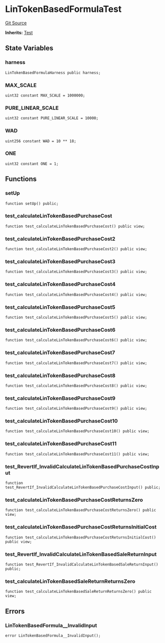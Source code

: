 # LinTokenBasedFormulaTest
[Git Source](https://github.com/dustinstacy/boncurs/blob/8dd3d6e20d7e085dbf2dccdde2c14001616467cf/test/LinTokenBasedFormula.t.sol)

**Inherits:**
[Test](/lib/forge-std/src/Test.sol/abstract.Test.md)


## State Variables
### harness

```solidity
LinTokenBasedFormulaHarness public harness;
```


### MAX_SCALE

```solidity
uint32 constant MAX_SCALE = 1000000;
```


### PURE_LINEAR_SCALE

```solidity
uint32 constant PURE_LINEAR_SCALE = 10000;
```


### WAD

```solidity
uint256 constant WAD = 10 ** 18;
```


### ONE

```solidity
uint32 constant ONE = 1;
```


## Functions
### setUp


```solidity
function setUp() public;
```

### test_calculateLinTokenBasedPurchaseCost


```solidity
function test_calculateLinTokenBasedPurchaseCost() public view;
```

### test_calculateLinTokenBasedPurchaseCost2


```solidity
function test_calculateLinTokenBasedPurchaseCost2() public view;
```

### test_calculateLinTokenBasedPurchaseCost3


```solidity
function test_calculateLinTokenBasedPurchaseCost3() public view;
```

### test_calculateLinTokenBasedPurchaseCost4


```solidity
function test_calculateLinTokenBasedPurchaseCost4() public view;
```

### test_calculateLinTokenBasedPurchaseCost5


```solidity
function test_calculateLinTokenBasedPurchaseCost5() public view;
```

### test_calculateLinTokenBasedPurchaseCost6


```solidity
function test_calculateLinTokenBasedPurchaseCost6() public view;
```

### test_calculateLinTokenBasedPurchaseCost7


```solidity
function test_calculateLinTokenBasedPurchaseCost7() public view;
```

### test_calculateLinTokenBasedPurchaseCost8


```solidity
function test_calculateLinTokenBasedPurchaseCost8() public view;
```

### test_calculateLinTokenBasedPurchaseCost9


```solidity
function test_calculateLinTokenBasedPurchaseCost9() public view;
```

### test_calculateLinTokenBasedPurchaseCost10


```solidity
function test_calculateLinTokenBasedPurchaseCost10() public view;
```

### test_calculateLinTokenBasedPurchaseCost11


```solidity
function test_calculateLinTokenBasedPurchaseCost11() public view;
```

### test_RevertIf_InvalidCalculateLinTokenBasedPurchaseCostInput


```solidity
function test_RevertIf_InvalidCalculateLinTokenBasedPurchaseCostInput() public;
```

### test_calculateLinTokenBasedPurchaseCostReturnsZero


```solidity
function test_calculateLinTokenBasedPurchaseCostReturnsZero() public view;
```

### test_calculateLinTokenBasedPurchaseCostReturnsInitialCost


```solidity
function test_calculateLinTokenBasedPurchaseCostReturnsInitialCost() public view;
```

### test_RevertIf_InvalidCalculateLinTokenBasedSaleReturnInput


```solidity
function test_RevertIf_InvalidCalculateLinTokenBasedSaleReturnInput() public;
```

### test_calculateLinTokenBasedSaleReturnReturnsZero


```solidity
function test_calculateLinTokenBasedSaleReturnReturnsZero() public view;
```

## Errors
### LinTokenBasedFormula__InvalidInput

```solidity
error LinTokenBasedFormula__InvalidInput();
```

